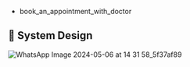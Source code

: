 - book_an_appointment_with_doctor

## 🎨 System Design

![WhatsApp Image 2024-05-06 at 14 31 58_5f37af89](https://github.com/AhmedHaraza/book_an_appointment_with_doctor/assets/105326977/a576c8dd-9b6d-4c47-bf33-22abc8df321a)
